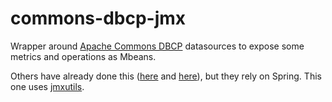commons-dbcp-jmx
================

Wrapper around [Apache Commons DBCP](http://commons.apache.org/dbcp) datasources to expose some metrics and operations as Mbeans.

Others have already done this ([here](http://issues.apache.org/jira/browse/DBCP-292) and [here](http://code.google.com/p/xebia-france/wiki/XebiaManagementExtras)), but they rely on Spring. This one uses [jmxutils](http://github.com/martint/jmxutils).
